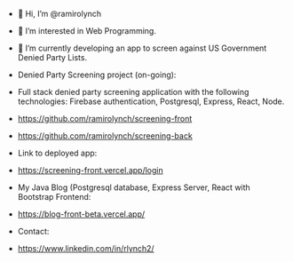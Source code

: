 - 👋 Hi, I’m @ramirolynch
- 👀 I’m interested in Web Programming.
- 🌱 I’m currently developing an app to screen against US Government Denied Party Lists.

- Denied Party Screening project (on-going): 
- Full stack denied party screening application with the following technologies: Firebase authentication, Postgresql, Express, React, Node.
- https://github.com/ramirolynch/screening-front
- https://github.com/ramirolynch/screening-back

- Link to deployed app: 
- https://screening-front.vercel.app/login

- My Java Blog (Postgresql database, Express Server, React with Bootstrap Frontend:
- https://blog-front-beta.vercel.app/

- Contact:
- https://www.linkedin.com/in/rlynch2/

<!---
ramirolynch/ramirolynch is a ✨ special ✨ repository because its `README.md` (this file) appears on your GitHub profile.
You can click the Preview link to take a look at your changes.
--->
